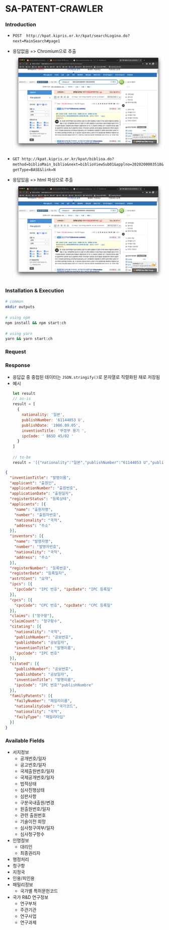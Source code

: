 # SA-PATENT-CRAWLER

### Introduction

- `POST  http://kpat.kipris.or.kr/kpat/searchLogina.do?next=MainSearch#page1`
- 응답없음 => Chromium으로 추출
![](./docs/Kipris-01.png)

- `GET http://kpat.kipris.or.kr/kpat/biblioa.do?method=biblioMain_biblio&next=biblioViewSub01&applno=2020200003518&getType=BASE&link=N`
- 응답있음 => html 파싱으로 추출
![](./docs/Kipris-01.png)

### Installation & Execution

```sh
# common
mkdir outputs

# using npm
npm install && npm start:ch 

# using yarn
yarn && yarn start:ch
```

### Request

<!-- - 검색어별
```js
const obj = {
  keyword: '검색어'
}
```

- 날짜별
```js
const obj = {
  date: '날짜 (YYYY-MM-DD ~ YYYY-MM-DD)'
}
```

- 검색어 + 날짜별
```js
const obj = {
  keyword: '검색어',
  date: '날짜 (YYYY-MM-DD ~ YYYY-MM-DD)'
}
``` -->

### Response

- 응답값 중 중첩된 데이터는 `JSON.stringify()`로 문자열로 직렬화된 채로 저장됨
- 예시
  ```js
  let result
  // as-is
  result = [
    {
      nationality: '일본',
      publishNumber: '61144053 U',
      publishDate: '1986.09.05',
      inventionTitle: '뚜껑부 용기 ',
      ipcCode: ' B65D 45/02 '
    }
  ]

  // to-be
  result = '[{"nationality":"일본","publishNumber":"61144053 U","publishDate":"1986.09.05","inventionTitle":"뚜껑부 용기 ","ipcCode":" B65D 45/02 "}]'
  ```

```json
{
  "inventionTitle": "발명이름",
  "applicant": "출원인",
  "applicationNumber": "출원번호",
  "applicationDate": "출원일자",
  "registerStatus": "등록상태",
  "applicants": [{
    "name": "출원자명", 
    "number": "출원자번호",
    "nationality": "국적",
    "address": "주소"
  }],
  "inventors": [{
    "name": "발명자명", 
    "number": "발명자번호",
    "nationality": "국적",
    "address": "주소"
  }],
  "registerNumber": "등록번호",
  "registerDate": "등록일자",
  "astrtCont": "요약",
  "ipcs": [{
    "ipcCode": "IPC 번호", "ipcDate": "IPC 등록일"
  }],
  "cpcs": [{
    "cpcCode": "CPC 번호", "cpcDate": "CPC 등록일"
  }],
  "claims": ["청구항"],
  "claimCount": "청구항수",
  "citating": [{
    "nationality": "국적",
    "publishNumber": "공보번호",
    "publishDate": "공보일자",
    "inventionTitle": "발명이름",
    "ipcCode": "IPC 번호"
  }],
  "citated": [{
    "publishNumber": "공보번호",
    "publishDate": "공보일자",
    "inventionTitle": "발명이름",
    "ipcCode": "IPC 번호""publishNumbre"
  }],
  "familyPatents": [{
    "failyNumber": "패밀리이름", 
    "nationalityCode": "국가코드", 
    "nationality": "국적", 
    "failyType": "패밀리타입"
  }]
}
```

### Available Fields

- 서지정보
  - 공개번호/일자
  - 공고번호/일자
  - 국제출원번호/일자
  - 국제공개번호/일자
  - 법적상태
  - 심사진행상태
  - 심판사항
  - 구분국내출원/변경
  - 원출원번호/일자
  - 관련 출원번호
  - 기술이전 희망
  - 심사청구여부/일자
  - 심사청구항수
- 인명정보
  - 대리인
  - 최종권리자
- 행정처리
- 청구항
- 지정국
- 인용/피인용
- 패밀리정보
  - 국가별 특허문헌코드
- 국가 R&D 연구정보
  - 연구부처
  - 주관기관
  - 연구사업
  - 연구과제